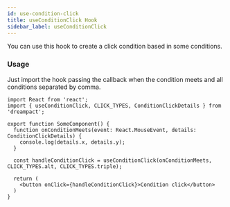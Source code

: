 ```yaml
---
id: use-condition-click
title: useConditionClick Hook
sidebar_label: useConditionClick
---
```


You can use this hook to create a click condition based in some conditions.

### Usage

Just import the hook passing the callback when the condition meets and all conditions separated by comma.

```tsx
import React from 'react';
import { useConditionClick, CLICK_TYPES, ConditionClickDetails } from 'dreampact';

export function SomeComponent() {
  function onConditionMeets(event: React.MouseEvent, details: ConditionClickDetails) {
    console.log(details.x, details.y);
  }

  const handleConditionClick = useConditionClick(onConditionMeets, CLICK_TYPES.alt, CLICK_TYPES.triple);

  return (
    <button onClick={handleConditionClick}>Condition click</button>
  )
}
```